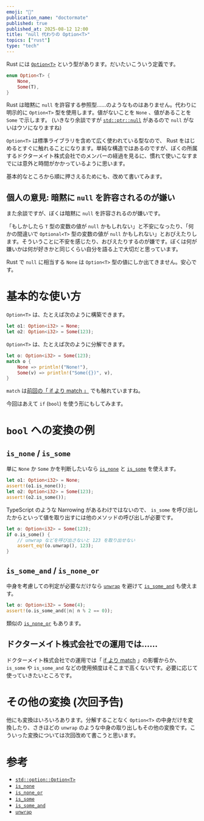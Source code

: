 ```yaml
---
emoji: "🫥"
publication_name: "doctormate"
published: true
published_at: 2025-08-12 12:00
title: "null 代わりの Option<T>"
topics: ["rust"]
type: "tech"
---
```


Rust には [`Option<T>`](https://doc.rust-lang.org/std/option/enum.Option.html) という型があります。だいたいこういう定義です。

```rust
enum Option<T> {
    None,
    Some(T),
}
```

Rust は暗黙に `null` を許容する参照型……のようなものはありません。代わりに明示的に `Option<T>` 型を使用します。値がないことを `None` 、値があることを `Some` で示します。 (いきなり余談ですが [`std::ptr::null`](https://doc.rust-lang.org/std/ptr/fn.null.html) があるので `null` がないはウソになりますね)

`Option<T>` は標準ライブラリを含めて広く使われている型なので、 Rust をはじめるとすぐに触れることになります。単純な構造ではあるのですが、ぼくの所属するドクターメイト株式会社でのメンバーの経過を見るに、慣れて使いこなすまでには意外と時間がかかっているように思います。

基本的なところから順に押さえるためにも、改めて書いてみます。

## 個人の意見: 暗黙に `null` を許容されるのが嫌い

また余談ですが、ぼくは暗黙に `null` を許容されるのが嫌いです。

「もしかしたら `T` 型の変数の値が `null` かもしれない」と不安になったり、「何かの間違いで `Optional<T>` 型の変数の値が `null` かもしれない」とおびえたりします。そういうことに不安を感じたり、おびえたりするのが嫌です。ぼくは何が嫌いかは何が好きかと同じくらい自分を語る上で大切だと思っています。

Rust で `null` に相当する `None` は `Option<T>` 型の値にしか出てきません。安心です。

# 基本的な使い方

`Option<T>` は、たとえば次のように構築できます。

```rust
let o1: Option<i32> = None;
let o2: Option<i32> = Some(123);
```

`Option<T>` は、たとえば次のように分解できます。

```rust
let o: Option<i32> = Some(123);
match o {
    None => println!("None!"),
    Some(v) => println!("Some({})", v),
}
```

`match` は[前回の「 if より match 」](https://zenn.dev/doctormate/articles/269b20722fd9cd) でも触れていますね。

今回はあえて `if` (`bool`) を使う形にもしてみます。

# `bool` への変換の例

## `is_none` / `is_some`

単に `None` か `Some` かを判断したいなら [`is_none`](https://doc.rust-lang.org/std/option/enum.Option.html#method.is_none) と [`is_some`](https://doc.rust-lang.org/std/option/enum.Option.html#method.is_none) を使えます。

```rust
let o1: Option<i32> = None;
assert!(o1.is_none());
let o2: Option<i32> = Some(123);
assert!(o2.is_some());
```

TypeScript のような Narrowing があるわけではないので、 `is_some` を呼び出したからといって値を取り出すには他のメソッドの呼び出しが必要です。

```rust
let o: Option<i32> = Some(123);
if o.is_some() {
    // unwrap などを呼び出さないと 123 を取り出せない
    assert_eq!(o.unwrap(), 123);
}
```

## `is_some_and` / `is_none_or`

中身を考慮しての判定が必要なだけなら [`unwrap`](https://doc.rust-lang.org/std/option/enum.Option.html#method.unwrap) を避けて [`is_some_and`](https://doc.rust-lang.org/std/option/enum.Option.html#method.is_some_and) も使えます。

```rust
let o: Option<i32> = Some(4);
assert!(o.is_some_and(|n| n % 2 == 0));
```

類似の [`is_none_or`](https://doc.rust-lang.org/std/option/enum.Option.html#method.is_none_or) もあります。

## ドクターメイト株式会社での運用では……

ドクターメイト株式会社での運用では「 [if より match](https://zenn.dev/doctormate/articles/269b20722fd9cd) 」の影響からか、 `is_some` や `is_some_and` などの使用頻度はそこまで高くないです。必要に応じて使っていきたいところです。

# その他の変換 (次回予告)

他にも変換はいろいろあります。分解することなく `Option<T>` の中身だけを変換したり、さきほどの `unwrap` のような中身の取り出しもその他の変換です。こういった変換については次回改めて書こうと思います。

# 参考

- [`std::option::Option<T>`](https://doc.rust-lang.org/std/option/enum.Option.html)
- [`is_none`](https://doc.rust-lang.org/std/option/enum.Option.html#method.is_none)
- [`is_none_or`](https://doc.rust-lang.org/std/option/enum.Option.html#method.is_none_or)
- [`is_some`](https://doc.rust-lang.org/std/option/enum.Option.html#method.is_none)
- [`is_some_and`](https://doc.rust-lang.org/std/option/enum.Option.html#method.is_some_and)
- [`unwrap`](https://doc.rust-lang.org/std/option/enum.Option.html#method.unwrap)
